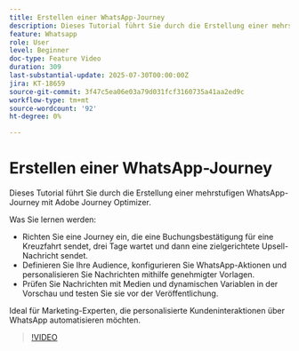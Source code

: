 ```yaml
---
title: Erstellen einer WhatsApp-Journey
description: Dieses Tutorial führt Sie durch die Erstellung einer mehrstufigen WhatsApp-Journey mit Adobe Journey Optimizer.
feature: Whatsapp
role: User
level: Beginner
doc-type: Feature Video
duration: 309
last-substantial-update: 2025-07-30T00:00:00Z
jira: KT-18659
source-git-commit: 3f47c5ea06e03a79d031fcf3160735a41aa2ed9c
workflow-type: tm+mt
source-wordcount: '92'
ht-degree: 0%

---
```



# Erstellen einer WhatsApp-Journey

Dieses Tutorial führt Sie durch die Erstellung einer mehrstufigen WhatsApp-Journey mit Adobe Journey Optimizer.

Was Sie lernen werden:

* Richten Sie eine Journey ein, die eine Buchungsbestätigung für eine Kreuzfahrt sendet, drei Tage wartet und dann eine zielgerichtete Upsell-Nachricht sendet.
* Definieren Sie Ihre Audience, konfigurieren Sie WhatsApp-Aktionen und personalisieren Sie Nachrichten mithilfe genehmigter Vorlagen.
* Prüfen Sie Nachrichten mit Medien und dynamischen Variablen in der Vorschau und testen Sie sie vor der Veröffentlichung.

Ideal für Marketing-Experten, die personalisierte Kundeninteraktionen über WhatsApp automatisieren möchten.

>[!VIDEO](https://video.tv.adobe.com/v/3470291/?learn=on&enablevpops&captions=ger)
